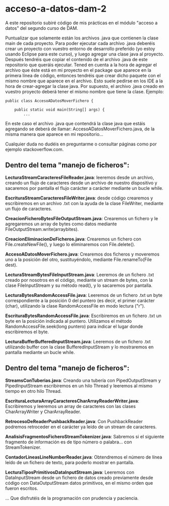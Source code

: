 # acceso-a-datos-dam-2
 A este repositorio subiré código de mis prácticas en el módulo "acceso a datos" del segundo curso de DAM.

Puntualizar que solamente están los archivos .java que contienen la clase main de cada proyecto. Para poder ejecutar cada archivo .java deberéis crear un proyecto con vuestro entorno de desarrollo preferido (yo estoy usando Eclipse para este curso), y luego agregar una clase java al proyecto. Después tendréis que copiar el contenido de el archivo .java de este repositorio que queráis ejecutar. Tened en cuenta a la hora de agregar el archivo que éste está en mi proyecto en el package que aparece en la primera línea de código, entonces tendréis que crear dicho paquete con el mismo nombre que aparece en el archivo. Esto suele pedirse en los IDE a la hora de crear-agregar la clase java. Por supuesto, el archivo .java creado en vuestro proyecto deberá tener el mismo nombre que tiene la clase. Ejemplo:

```
public class AccesoADatosMoverFichero {

	public static void main(String[] args) {
		...
```
En este caso el archivo .java que contendrá la clase java que estáis agregando se deberá de llamar:
AccesoADatosMoverFichero.java, de la misma manera que aparece en mi repositorio...

Cualquier duda no dudéis en preguntarme o consultar páginas como por ejemplo stackoverflow.com.

##  Dentro del tema "**manejo de ficheros**":

**LecturaStreamCaracteresFileReader.java**: leeremos desde un archivo, creando un flujo de caracteres desde un archivo de nuestro dispositivo y sacaremos por pantalla el flujo carácter a carácter mediante un bucle while.

**EscrituraStreamCaracteresFileWriter.java**: desde código crearemos y escribiremos en un archivo .txt  con la ayuda de la clase FileWriter, mediante un flujo de caracteres.

**CreacionFicheroBytesFileOutputStream.java**: Crearemos un fichero y le agregaremos un array de bytes como datos mediante FileOutputStream.write(arraybites).

**CreacionEliminacionDeFicheros.java**: Crearemos un fichero con File.createNewFile(), y luego lo eliminaremos con File.delete().

**AccesoADatosMoverFichero.java**: Crearemos dos ficheros y moveremos uno a la posición del otro, sustituyéndolo, mediante File.renameTo(File dest).

**LecturaStreamBytesFileInputStream.java**: Leeremos de un fichero .txt creado por nosotros en el código, mediante un stream de bytes, con la clase FileInputStream y su método read(), y lo sacaremos por pantalla.

**LecturaBytesRandomAccessFile.java**: Leeremos de un fichero .txt un byte correspondiente a la posición 0 del puntero (es decir, el primer carácter (char), utilizando la clase RandomAccessFile en modo lectura ("r").

**EscrituraBytesRandomAccessFile.java**: Escribiremos en un fichero .txt un byte en la posición indicada al puntero. Utilizamos el método RandomAccessFile.seek(long puntero) para indicar el lugar donde escribiremos el byte.

**LecturaBufferBufferedInputStream.java**: Leeremos de un fichero .txt utilizando buffer con la clase BufferedInputStream y lo mostraremos en pantalla mediante un bucle while.
 
##  Dentro del tema "**manejo de ficheros**":

**StreamsConTuberias.java**: Creando una tubería con PipedOutputStream y PipedInputStream escribiremos en un hilo Thread y leeremos al mismo tiempo en otro hilo Thread.

**EscrituraLecturaArrayCaracteresCharArrayReaderWriter.java**: Escribiremos y leeremos un array de caracteres con las clases CharArrayWriter y CharArrayReader.

**RetrocesoDeReaderPushbackReader.java**: Con PushbackReader podremos retroceder en el carácter ya leído de un stream de caracteres.

**AnalisisFragmentosFicheroStreamTokenizer.java**: Sabremos si el siguiente fragmento de información es de tipo número o palabra... con StreamTokenizer.

**ContadorLineasLineNumberReader.java**: Obtendremos el número de línea leído de un fichero de texto, para poderlo mostrar en pantalla.

**LecturaTiposPrimitivosDataInputStream.java**: Leeremos con DataInputStream desde un fichero de datos creado previamente desde código con DataOutputStream datos primitivos, en el mismo orden que fueron escritos.



... Que disfrutéis de la programación con prudencia y paciencia.

